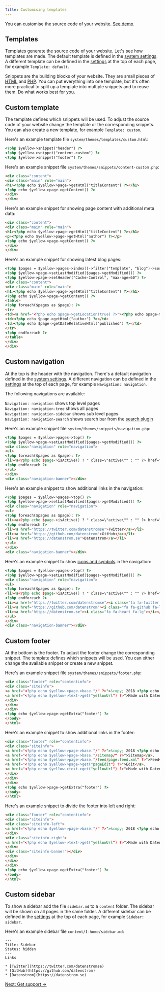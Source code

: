 ```yaml
---
Title: Customising templates
---
```

You can customise the source code of your website. [See demo](/tests/custom-template).

## Templates

Templates generate the source code of your website. Let's see how templates are made. The default template is defined in the [system settings](adjusting-system#system-settings). A different template can be defined in the [settings](markdown-cheat-sheet#settings) at the top of each page, for example `Template: default`.

Snippets are the building blocks of your website. They are small pieces of [HTML](https://www.w3schools.com/html/) and [PHP](https://www.w3schools.com/php/). You can put everything into one template, but it's often more practical to split up a template into multiple snippets and to reuse them. Do what works best for you. 

## Custom template

The template defines which snippets will be used. To adjust the source code of your website change the template or the corresponding snippets. You can also create a new template, for example `Template: custom`.

Here's an example template file `system/themes/templates/custom.html`:

``` html
<?php $yellow->snippet("header") ?>
<?php $yellow->snippet("content-custom") ?>
<?php $yellow->snippet("footer") ?>
```

Here's an example snippet file `system/themes/snippets/content-custom.php`:

``` html
<div class="content">
<div class="main" role="main">
<h1><?php echo $yellow->page->getHtml("titleContent") ?></h1>
<?php echo $yellow->page->getContent() ?>
</div>
</div>
```

Here's an example snippet for showing page content with additional meta data:

``` html
<div class="content">
<div class="main" role="main">
<h1><?php echo $yellow->page->getHtml("titleContent") ?></h1>
<p><?php echo $yellow->page->getHtml("author") ?></p>
<?php echo $yellow->page->getContent() ?>
</div>
</div>
```

Here's an example snippet for showing latest blog pages:

``` html
<?php $pages = $yellow->pages->index()->filter("template", "blog")->sort("published", false)->limit(5) ?>
<?php $yellow->page->setLastModified($pages->getModified()) ?>
<?php $yellow->page->setHeader("Cache-Control", "max-age=60") ?>
<div class="content">
<div class="main" role="main">
<h1><?php echo $yellow->page->getHtml("titleContent") ?></h1>
<?php echo $yellow->page->getContent() ?>
<table>
<?php foreach($pages as $page): ?>
<tr>
<td><a href="<?php echo $page->getLocation(true) ?>"><?php echo $page->getHtml("title") ?></a></td>
<td><?php echo $page->getHtml("author") ?></td>
<td><?php echo $page->getDateRelativeHtml("published") ?></td>
</tr>
<?php endforeach ?>
</table>
</div>
</div>
```

## Custom navigation

At the top is the header with the navigation. There's a default navigation defined in the [system settings](adjusting-system#system-settings). A different navigation can be defined in the [settings](markdown-cheat-sheet#settings) at the top of each page, for example `Navigation: navigation`.

The following navigations are available:

`Navigation: navigation` shows top level pages  
`Navigation: navigation-tree` shows all pages  
`Navigation: navigation-sidebar` shows sub level pages  
`Navigation: navigation-search` shows search bar from the [search plugin](https://github.com/datenstrom/yellow-plugins/tree/master/search)  

Here's an example snippet file `system/themes/snippets/navigation.php`:

``` html
<?php $pages = $yellow->pages->top() ?>
<?php $yellow->page->setLastModified($pages->getModified()) ?>
<div class="navigation" role="navigation">
<ul>
<?php foreach($pages as $page): ?>
<li><a<?php echo $page->isActive() ? " class=\"active\"" : "" ?> href="<?php echo $page->getLocation(true) ?>"><?php echo $page->getHtml("titleNavigation") ?></a></li>
<?php endforeach ?>
</ul>
</div>
<div class="navigation-banner"></div>
```

Here's an example snippet to show additional links in the navigation:

``` html
<?php $pages = $yellow->pages->top() ?>
<?php $yellow->page->setLastModified($pages->getModified()) ?>
<div class="navigation" role="navigation">
<ul>
<?php foreach($pages as $page): ?>
<li><a<?php echo $page->isActive() ? " class=\"active\"" : "" ?> href="<?php echo $page->getLocation(true) ?>"><?php echo $page->getHtml("titleNavigation") ?></a></li>
<?php endforeach ?>
<li><a href="https://twitter.com/datenstromse">Twitter</a></li>
<li><a href="https://github.com/datenstrom">GitHub</a></li>
<li><a href="https://datenstrom.se">Datenstrom</a></li>
</ul>
</div>
<div class="navigation-banner"></div>
```

Here's an example snippet to show [icons and symbols](https://github.com/datenstrom/yellow-plugins/tree/master/fontawesome) in the navigation:

``` html
<?php $pages = $yellow->pages->top() ?>
<?php $yellow->page->setLastModified($pages->getModified()) ?>
<div class="navigation" role="navigation">
<ul>
<?php foreach($pages as $page): ?>
<li><a<?php echo $page->isActive() ? " class=\"active\"" : "" ?> href="<?php echo $page->getLocation(true) ?>"><?php echo $page->getHtml("titleNavigation") ?></a></li>
<?php endforeach ?>
<li><a href="https://twitter.com/datenstromse"><i class="fa fa-twitter fa-lg"></i></a></li>
<li><a href="https://github.com/datenstrom"><i class="fa fa-github fa-lg"></i></a></li>
<li><a href="https://datenstrom.se"><i class="fa fa-heart fa-lg"></i></a></li>
</ul>
</div>
<div class="navigation-banner"></div>
```

## Custom footer

At the bottom is the footer. To adjust the footer change the corresponding snippet. The template defines which snippets will be used. You can either change the available snippet or create a new snippet.

Here's an example snippet file `system/themes/snippets/footer.php`:

``` html
<div class="footer" role="contentinfo">
<div class="siteinfo">
<a href="<?php echo $yellow->page->base."/" ?>">&copy; 2018 <?php echo $yellow->page->getHtml("sitename") ?></a>.
<a href="<?php echo $yellow->text->get("yellowUrl") ?>">Made with Datenstrom Yellow</a>.
</div>
</div>
</div>
<?php echo $yellow->page->getExtra("footer") ?>
</body>
</html>
```

Here's an example snippet to show additional links in the footer:

``` html
<div class="footer" role="contentinfo">
<div class="siteinfo">
<a href="<?php echo $yellow->page->base."/" ?>">&copy; 2018 <?php echo $yellow->page->getHtml("sitename") ?></a>.
<a href="<?php echo $yellow->page->base."/sitemap/" ?>">Sitemap</a>.
<a href="<?php echo $yellow->page->base."/feed/page:feed.xml" ?>">Feed</a>.
<a href="<?php echo $yellow->page->get("pageEdit") ?>">Edit</a>.
<a href="<?php echo $yellow->text->get("yellowUrl") ?>">Made with Datenstrom Yellow</a>.
</div>
</div>
</div>
<?php echo $yellow->page->getExtra("footer") ?>
</body>
</html>
```

Here's an example snippet to divide the footer into left and right:

``` html
<div class="footer" role="contentinfo">
<div class="siteinfo">
<div class="siteinfo-left">
<a href="<?php echo $yellow->page->base."/" ?>">&copy; 2018 <?php echo $yellow->page->getHtml("sitename") ?></a>.
</div>
<div class="siteinfo-right">
<a href="<?php echo $yellow->text->get("yellowUrl") ?>">Made with Datenstrom Yellow</a>.
</div>
<div class="siteinfo-banner"></div>
</div>
</div>
</div>
<?php echo $yellow->page->getExtra("footer") ?>
</body>
</html>
```

## Custom sidebar

To show a sidebar add the file `sidebar.md` to a `content` folder. The sidebar will be shown on all pages in the same folder. A different sidebar can be defined in the [settings](markdown-cheat-sheet#settings) at the top of each page, for example `Sidebar: sidebar`.

Here's an example sidebar file `content/1-home/sidebar.md`:

```
---
Title: Sidebar
Status: hidden
---
Links

* [Twitter](https://twitter.com/datenstromse)
* [GitHub](https://github.com/datenstrom)
* [Datenstrom](https://datenstrom.se)
```

[Next: Get support →](support)
